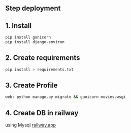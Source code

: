 ## Step deployment 

## 1. Install

```bash
pip install gunicorn
pip install django-environ
```

## 2. Create requirements

```bash
pip install > requirements.txt
```

## 3. Create Profile

```bash
web: python manage.py migrate && gunicorn movies.wsgi
```

## 4. Create DB in railway

using Mysql
[railway.app](https://railway.app/)


